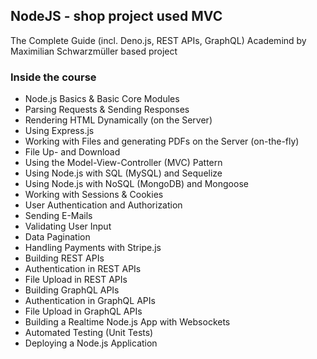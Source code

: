 ## NodeJS - shop project used MVC 


The Complete Guide (incl. Deno.js, REST APIs, GraphQL) Academind by Maximilian Schwarzmüller based project

### Inside the course
- Node.js Basics & Basic Core Modules
- Parsing Requests & Sending Responses
- Rendering HTML Dynamically (on the Server)
- Using Express.js
- Working with Files and generating PDFs on the Server (on-the-fly)
- File Up- and Download
- Using the Model-View-Controller (MVC) Pattern
- Using Node.js with SQL (MySQL) and Sequelize
- Using Node.js with NoSQL (MongoDB) and Mongoose
- Working with Sessions & Cookies
- User Authentication and Authorization
- Sending E-Mails
- Validating User Input
- Data Pagination
- Handling Payments with Stripe.js
- Building REST APIs
- Authentication in REST APIs
- File Upload in REST APIs
- Building GraphQL APIs
- Authentication in GraphQL APIs
- File Upload in GraphQL APIs
- Building a Realtime Node.js App with Websockets
- Automated Testing (Unit Tests)
- Deploying a Node.js Application
